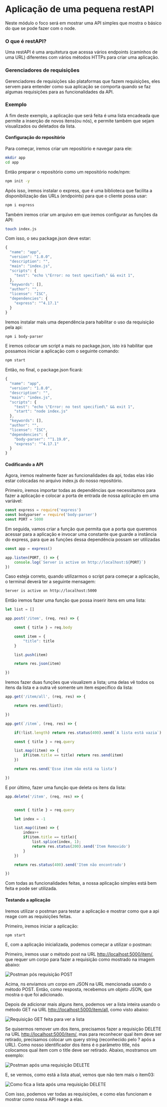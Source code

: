 # Aplicação de uma pequena restAPI

Neste módulo o foco será em mostrar uma API simples que mostra o básico do que se pode fazer com o node.

### O que é restAPI?

Uma restAPI é uma arquitetura que acessa vários endpoints \(caminhos de uma URL\) diferentes com vários métodos HTTPs para criar uma aplicação.

### Gerenciadores de requisições

Gerenciadores de requisições são plataformas que  fazem requisições, eles servem para entender como sua aplicação se comporta quando se faz algumas requisições para as funcionalidades da API. 

### Exemplo

A fim deste exemplo, a aplicação que será feita é uma lista encadeada que permite a inserção de novos itens\(ou nós\), e permite também que sejam visualizados ou deletados da lista.

#### Configuração do repositório

Para  começar, iremos criar um repositório e navegar para ele:

```bash
mkdir app
cd app
```

Então preparar o repositório como um repositório node/npm:

```bash
npm init -y
```

 Após isso, iremos instalar o express, que é uma biblioteca que facilita a disponibilização das URLs \(endpoints\) para que o cliente possa usar:

```bash
npm i express
```

Também iremos criar um arquivo em que iremos configurar as funções da API:

```bash
touch index.js
```

Com isso, o seu package.json deve estar:

```javascript
{
  "name": "app",
  "version": "1.0.0",
  "description": "",
  "main": "index.js",
  "scripts": {
    "test": "echo \"Error: no test specified\" && exit 1",
  },
  "keywords": [],
  "author": "",
  "license": "ISC",
  "dependencies": {
    "express": "^4.17.1"
  }
}
```

Iremos instalar mais uma dependência para habilitar o uso da requisição pela api:

```bash
npm i body-parser
```

E iremos colocar um script a mais no package.json, isto irá habilitar que possamos iniciar a aplicação com o seguinte comando:

```bash
npm start
```

Então, no final, o package.json ficará:

```javascript
{
  "name": "app",
  "version": "1.0.0",
  "description": "",
  "main": "index.js",
  "scripts": {
    "test": "echo \"Error: no test specified\" && exit 1",
    "start": "node index.js"
  },
  "keywords": [],
  "author": "",
  "license": "ISC",
  "dependencies": {
    "body-parser": "^1.19.0",
    "express": "^4.17.1"
  }
}
```

#### Codificando a API

Agora, iremos realmente fazer as funcionalidades da api, todas elas irão estar colocadas no arquivo index.js do nosso repositório.

Primeiro, iremos importar todas as dependências que necessitamos para fazer a aplicação e colocar a porta de entrada de nossa aplicação em uma variável:  

```javascript
const express = require('express')
const bodyparser = require('body-parser')
const PORT = 5000
```

Em seguida, vamos criar a função que permita que a porta que queremos acessar para a aplicação e invocar uma constante que guarde a instância do express, para que as funções dessa dependência possam ser utilizadas

```javascript
const app = express()

app.listen(PORT, () => {
    console.log(`Server is active on http://localhost:${PORT}`)
})
```

Caso esteja correto, quando utilizarmos o script para começar a aplicação, o terminal deverá ter a seguinte mensagem:

```bash
Server is active on http://localhost:5000
```

Então iremos fazer uma função que possa inserir itens em uma lista:

```javascript
let list = []

app.post('/item', (req, res) => {

    const { title } = req.body

    const item = {
        "title": title
    }

    list.push(item)

    return res.json(item)

})
```

Iremos fazer duas funções que visualizem a lista; uma delas vê todos os itens da lista e a outra vê somente um item específico da lista:

```javascript
app.get('/item/all', (req, res) => {

    return res.send(list);

})

app.get(`/item`, (req, res) => {

    if(!list.length) return res.status(400).send(`A lista está vazia`)

    const { title } = req.query

    list.map((item) => {
        if(item.title == title) return res.send(item)
    })

    return res.send('Esse item não está na lista')

})
```

E por último, fazer uma função que deleta os itens da lista:

```javascript
app.delete('/item', (req, res) => {


    const { title } = req.query

    let index = -1

    list.map((item) => {
        index++
        if(item.title == title){
            list.splice(index, 1);
            return res.status(200).send('Item Removido')
        }
    })

    return res.status(400).send('Item não encontrado')

})
```

Com todas as funcionalidades feitas, a nossa aplicação simples está bem feita e pode ser utilizada.

#### Testando a aplicação

Iremos utilizar o postman para testar a aplicação e mostrar como que a api reage com as requisições feitas.

Primeiro, iremos iniciar a aplicação:

```bash
npm start
```

E, com a aplicação inicializada, podemos começar a utilizar o postman:

Primeiro, iremos usar o método post na URL [http://localhost:5000/item/](http://localhost:5000/item/), que requer um corpo para fazer a requisição como mostrado na imagem abaixo:

![Postman p&#xF3;s requisi&#xE7;&#xE3;o POST](../../.gitbook/assets/post_items2.png)

Acima, ns enviamos um corpo em JSON na URL mencionada usando o método POST. Então, como resposta, recebemos um objeto JSON, que mostra o que foi adicionado.

Depois de adicionar mais alguns itens, podemos ver a lista inteira usando o método GET na URL [http://localhost:5000/item/all](http://localhost:5000/item/all), como visto abaixo: 

![Requisi&#xE7;&#xE3;o GET feita para ver a lista](../../.gitbook/assets/get_all.png)

Se quisermos remover um dos itens, precisamos fazer a requisição DELETE na URL [http://localhost:5000/item/](http://localhost:5000/item/), mas para reconhecer qual item deve ser retirado, precisamos colocar um query string \(reconhecido pelo ? após a URL\). Como nosso identificador dos itens é o parâmetro title, nós colocamos qual item com o title deve ser retirado. Abaixo, mostramos um exemplo:   

![Postman ap&#xF3;s uma requisi&#xE7;&#xE3;o DELETE](../../.gitbook/assets/delete_item.png)

E, se vermos, como está a lista atual, vemos que não tem mais o item03:

![Como fica a lista ap&#xF3;s uma requisi&#xE7;&#xE3;o DELETE](../../.gitbook/assets/get_all2.png)

Com isso, podemos ver todas as requisições, e como elas funcionam e mostrar como nossa API reage a elas.

